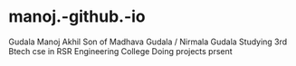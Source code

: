 # manoj.-github.-io
Gudala Manoj Akhil
Son of Madhava Gudala / Nirmala Gudala
Studying 3rd Btech cse in RSR Engineering College
Doing projects prsent
